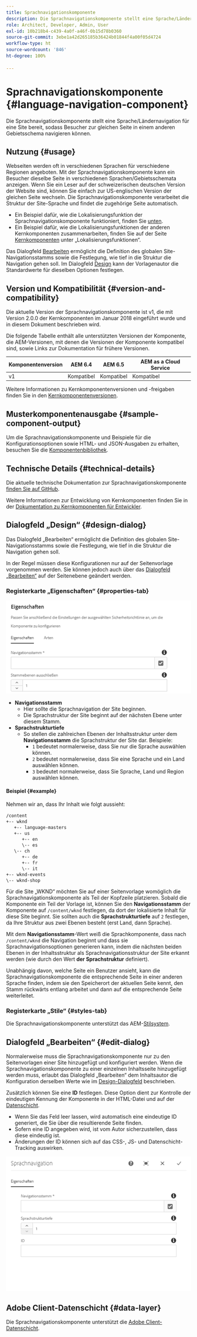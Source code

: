 ```yaml
---
title: Sprachnavigationskomponente
description: Die Sprachnavigationskomponente stellt eine Sprache/Ländernavigation für eine Site bereit, sodass Besucher zur gleichen Seite in einem anderen Gebietsschema navigieren können.
role: Architect, Developer, Admin, User
exl-id: 10b218b4-c439-4a0f-a46f-0b15d78b0360
source-git-commit: 3ebe1a42d265185b36424b01844f4a00f05d4724
workflow-type: ht
source-wordcount: '846'
ht-degree: 100%

---
```


# Sprachnavigationskomponente {#language-navigation-component}

Die Sprachnavigationskomponente stellt eine Sprache/Ländernavigation für eine Site bereit, sodass Besucher zur gleichen Seite in einem anderen Gebietsschema navigieren können.

## Nutzung {#usage}

Webseiten werden oft in verschiedenen Sprachen für verschiedene Regionen angeboten. Mit der Sprachnavigationskomponente kann ein Besucher dieselbe Seite in verschiedenen Sprachen/Gebietsschemata anzeigen. Wenn Sie ein Leser auf der schweizerischen deutschen Version der Website sind, können Sie einfach zur US-englischen Version der gleichen Seite wechseln. Die Sprachnavigationskomponente verarbeitet die Struktur der Site-Sprache und findet die zugehörige Seite automatisch.

* Ein Beispiel dafür, wie die Lokalisierungsfunktion der Sprachnavigationskomponente funktioniert, finden Sie [unten](#example).
* Ein Beispiel dafür, wie die Lokalisierungsfunktionen der anderen Kernkomponenten zusammenarbeiten, finden Sie auf der Seite [Kernkomponenten](/help/get-started/localization.md) unter „Lokalisierungsfunktionen“.

Das Dialogfeld [Bearbeiten](#edit-dialog) ermöglicht die Definition des globalen Site-Navigationsstamms sowie die Festlegung, wie tief in die Struktur die Navigation gehen soll. Im Dialogfeld [Design](#design-dialog) kann der Vorlagenautor die Standardwerte für dieselben Optionen festlegen.

## Version und Kompatibilität {#version-and-compatibility}

Die aktuelle Version der Sprachnavigationskomponente ist v1, die mit Version 2.0.0 der Kernkomponenten im Januar 2018 eingeführt wurde und in diesem Dokument beschrieben wird.

Die folgende Tabelle enthält alle unterstützten Versionen der Komponente, die AEM-Versionen, mit denen die Versionen der Komponente kompatibel sind, sowie Links zur Dokumentation für frühere Versionen.

| Komponentenversion | AEM 6.4 | AEM 6.5 | AEM as a Cloud Service |
|--- |--- |--- |---|
| v1 | Kompatibel | Kompatibel | Kompatibel |

Weitere Informationen zu Kernkomponentenversionen und -freigaben finden Sie in den [Kernkomponentenversionen](/help/versions.md).

## Musterkomponentenausgabe {#sample-component-output}

Um die Sprachnavigationskomponente und Beispiele für die Konfigurationsoptionen sowie HTML- und JSON-Ausgaben zu erhalten, besuchen Sie die [Komponentenbibliothek](https://adobe.com/go/aem_cmp_library_langnav_de).

## Technische Details {#technical-details}

Die aktuelle technische Dokumentation zur Sprachnavigationskomponente [finden Sie auf GitHub](https://adobe.com/go/aem_cmp_tech_langnav_v1_de).

Weitere Informationen zur Entwicklung von Kernkomponenten finden Sie in der [Dokumentation zu Kernkomponenten für Entwickler](/help/developing/overview.md).

## Dialogfeld „Design“ {#design-dialog}

Das Dialogfeld „Bearbeiten“ ermöglicht die Definition des globalen Site-Navigationsstamms sowie die Festlegung, wie tief in die Struktur die Navigation gehen soll.

In der Regel müssen diese Konfigurationen nur auf der Seitenvorlage vorgenommen werden. Sie können jedoch auch über das [Dialogfeld „Bearbeiten“](#edit-dialog) auf der Seitenebene geändert werden.

### Registerkarte „Eigenschaften“ {#properties-tab}

![Dialogfeld „Design“ der Sprachnavigationskomponente](/help/assets/language-navigation-design.png)

* **Navigationsstamm**
   * Hier sollte die Sprachnavigation der Site beginnen.
   * Die Sprachstruktur der Site beginnt auf der nächsten Ebene unter diesem Stamm.
* **Sprachstrukturtiefe**
   * So stellen die zahlreichen Ebenen der Inhaltsstruktur unter dem **Navigationsstamm** die Sprachstruktur der Site dar. Beispiele:
      * `1` bedeutet normalerweise, dass Sie nur die Sprache auswählen können.
      * `2` bedeutet normalerweise, dass Sie eine Sprache und ein Land auswählen können.
      * `3` bedeutet normalerweise, dass Sie Sprache, Land und Region auswählen können.

#### Beispiel {#example}

Nehmen wir an, dass Ihr Inhalt wie folgt aussieht:

```
/content
+-- wknd
   +-- language-masters
   +-- us
      +-- en
      \-- es
   \-- ch
      +-- de
      +-- fr
      \-- it
+-- wknd-events
\-- wknd-shop
```

Für die Site „WKND“ möchten Sie auf einer Seitenvorlage womöglich die Sprachnavigationskomponente als Teil der Kopfzeile platzieren. Sobald die Komponente ein Teil der Vorlage ist, können Sie den **Navigationsstamm** der Komponente auf `/content/wknd` festlegen, da dort der lokalisierte Inhalt für diese Site beginnt. Sie sollten auch die **Sprachstrukturtiefe** auf `2` festlegen, da Ihre Struktur aus zwei Ebenen besteht (erst Land, dann Sprache).

Mit dem **Navigationsstamm**-Wert weiß die Sprachkomponente, dass nach `/content/wknd` die Navigation beginnt und dass sie Sprachnavigationsoptionen generieren kann, indem die nächsten beiden Ebenen in der Inhaltsstruktur als Sprachnavigationsstruktur der Site erkannt werden (wie durch den Wert **der Sprachstruktur** definiert).

Unabhängig davon, welche Seite ein Benutzer ansieht, kann die Sprachnavigationskomponente die entsprechende Seite in einer anderen Sprache finden, indem sie den Speicherort der aktuellen Seite kennt, den Stamm rückwärts entlang arbeitet und dann auf die entsprechende Seite weiterleitet.

### Registerkarte „Stile“ {#styles-tab}

Die Sprachnavigationskomponente unterstützt das AEM-[Stilsystem](/help/get-started/authoring.md#component-styling).

## Dialogfeld „Bearbeiten“ {#edit-dialog}

Normalerweise muss die Sprachnavigationskomponente nur zu den Seitenvorlagen einer Site hinzugefügt und konfiguriert werden. Wenn die Sprachnavigationskomponente zu einer einzelnen Inhaltsseite hinzugefügt werden muss, erlaubt das Dialogfeld „Bearbeiten“ dem Inhaltsautor die Konfiguration derselben Werte wie im [Design-Dialogfeld](#design-dialog) beschrieben.

Zusätzlich können Sie eine **ID** festlegen. Diese Option dient zur Kontrolle der eindeutigen Kennung der Komponente in der HTML-Datei und auf der [Datenschicht](/help/developing/data-layer/overview.md).

* Wenn Sie das Feld leer lassen, wird automatisch eine eindeutige ID generiert, die Sie über die resultierende Seite finden.
* Sofern eine ID angegeben wird, ist vom Autor sicherzustellen, dass diese eindeutig ist.
* Änderungen der ID können sich auf das CSS-, JS- und Datenschicht-Tracking auswirken.

![Dialogfeld „Bearbeiten“ der Sprachnavigationskomponente](/help/assets/language-navigation-edit.png)

## Adobe Client-Datenschicht {#data-layer}

Die Sprachnavigationskomponente unterstützt die [Adobe Client-Datenschicht](/help/developing/data-layer/overview.md).
